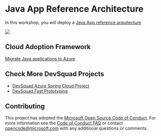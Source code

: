 # Java App Reference Architecture 

In this workshop, you will deploy a [Java App reference arquitecture](https://docs.microsoft.com/en-us/azure/architecture/solution-ideas/articles/java-cicd-using-jenkins-and-azure-web-apps)

![](https://docs.microsoft.com/en-us/azure/architecture/solution-ideas/media/java-cicd-using-jenkins-and-azure-web-apps.png)

## Cloud Adoption Framework
[Migrate Java applications to Azure](https://docs.microsoft.com/en-us/azure/developer/java/migration/migration-overview?bc=/azure/cloud-adoption-framework/_bread/toc.json&toc=/azure/cloud-adoption-framework/toc.json)

## Check More DevSquad Projects
* [DevSquad Azure Spring Cloud Project](https://github.com/oaviles/hello_springcloud)
* [DevSquad Fast Prototyping](https://github.com/microsoft/fast-prototyping)

## Contributing

This project has adopted the [Microsoft Open Source Code of Conduct](https://opensource.microsoft.com/codeofconduct/). For more information see the [Code of Conduct FAQ](https://opensource.microsoft.com/codeofconduct/faq/) or contact [opencode@microsoft.com](mailto:opencode@microsoft.com) with any additional questions or comments.
  

